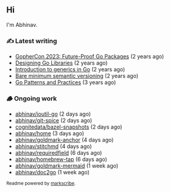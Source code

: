 ## Hi

I'm Abhinav.

### ✍️ Latest writing


- [GopherCon 2023: Future-Proof Go Packages](https://abhinavg.net/2023/09/27/future-proof-packages/) (2 years ago)
- [Designing Go Libraries](https://abhinavg.net/2022/12/06/designing-go-libraries/) (2 years ago)
- [Introduction to generics in Go](https://abhinavg.net/2022/11/23/generics-intro/) (2 years ago)
- [Bare minimum semantic versioning](https://abhinavg.net/2022/11/07/semver/) (2 years ago)
- [Go Patterns and Practices](https://abhinavg.net/2022/09/19/go-patterns-and-practices-talk/) (3 years ago)

### 🪵 Ongoing work


- [abhinav/ioutil-go](https://github.com/abhinav/ioutil-go) (2 days ago)
- [abhinav/git-spice](https://github.com/abhinav/git-spice) (2 days ago)
- [cognitedata/bazel-snapshots](https://github.com/cognitedata/bazel-snapshots) (2 days ago)
- [abhinav/home](https://github.com/abhinav/home) (3 days ago)
- [abhinav/goldmark-anchor](https://github.com/abhinav/goldmark-anchor) (4 days ago)
- [abhinav/stitchmd](https://github.com/abhinav/stitchmd) (4 days ago)
- [abhinav/requiredfield](https://github.com/abhinav/requiredfield) (6 days ago)
- [abhinav/homebrew-tap](https://github.com/abhinav/homebrew-tap) (6 days ago)
- [abhinav/goldmark-mermaid](https://github.com/abhinav/goldmark-mermaid) (1 week ago)
- [abhinav/doc2go](https://github.com/abhinav/doc2go) (1 week ago)

<sub>Readme powered by [markscribe](https://github.com/muesli/markscribe).</sub>
